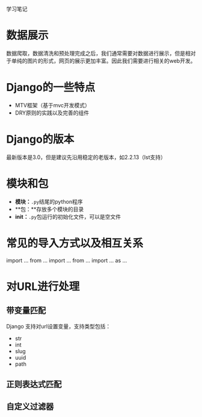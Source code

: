 学习笔记

# 数据展示
数据爬取，数据清洗和预处理完成之后，我们通常需要对数据进行展示，但是相对于单纯的图片的形式，网页的展示更加丰富。因此我们需要进行相关的web开发。

# Django的一些特点
- MTV框架（基于mvc开发模式）
- DRY原则的实践以及完善的组件

# Django的版本
最新版本是3.0，但是建议先沿用稳定的老版本，如2.2.13（lst支持）

# 模块和包
- **模块：**`.py`结尾的python程序
- **包：**存放多个模块的目录
- **__init__：**`.py`包运行的初始化文件，可以是空文件

# 常见的导入方式以及相互关系
import ... 
from ... import ...
from ... import ... as ...

# 对URL进行处理
## 带变量匹配
Django 支持对url设置变量，支持类型包括：
- str
- int
- slug
- uuid
- path
## 正则表达式匹配
## 自定义过滤器